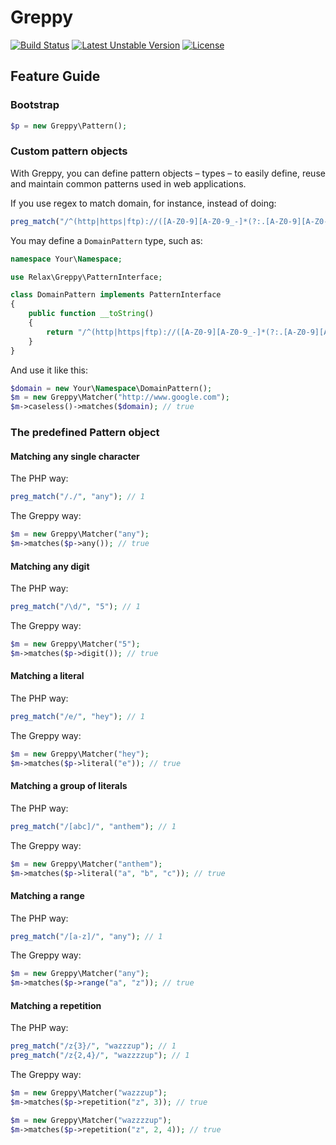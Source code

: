 Greppy
==================
[![Build Status](https://travis-ci.org/drgomesp/Greppy.png?branch=master)](https://travis-ci.org/drgomesp/Greppy) [![Latest Unstable Version](https://poser.pugx.org/relaxphp/greppy/v/unstable.png)](https://packagist.org/packages/relaxphp/greppy) [![License](https://poser.pugx.org/relaxphp/greppy/license.png)](https://packagist.org/packages/relaxphp/greppy)

Feature Guide
-------------

### Bootstrap

```php
$p = new Greppy\Pattern();
```

### Custom pattern objects

With Greppy, you can define pattern objects – types – to easily define, reuse and maintain common
patterns used in web applications.

If you use regex to match domain, for instance, instead of doing:

```php
preg_match("/^(http|https|ftp)://([A-Z0-9][A-Z0-9_-]*(?:.[A-Z0-9][A-Z0-9_-]*)+):?(d+)?/?/i", $subject);
```

You may define a `DomainPattern` type, such as:
 
```php
namespace Your\Namespace;

use Relax\Greppy\PatternInterface;

class DomainPattern implements PatternInterface
{
    public function __toString()
    {
        return "/^(http|https|ftp)://([A-Z0-9][A-Z0-9_-]*(?:.[A-Z0-9][A-Z0-9_-]*)+):?(d+)?/?/";
    }
}
```

And use it like this:
 
```php
$domain = new Your\Namespace\DomainPattern();
$m = new Greppy\Matcher("http://www.google.com");
$m->caseless()->matches($domain); // true
```

### The predefined Pattern object

#### Matching any single character

The PHP way:
```php
preg_match("/./", "any"); // 1
```
The Greppy way:
```php
$m = new Greppy\Matcher("any");
$m->matches($p->any()); // true
```

#### Matching any digit

The PHP way:
```php
preg_match("/\d/", "5"); // 1
```
The Greppy way:
```php
$m = new Greppy\Matcher("5");
$m->matches($p->digit()); // true
```

#### Matching a literal

The PHP way:
```php
preg_match("/e/", "hey"); // 1
```
The Greppy way:
```php
$m = new Greppy\Matcher("hey");
$m->matches($p->literal("e")); // true
```

#### Matching a group of literals

The PHP way:
```php
preg_match("/[abc]/", "anthem"); // 1
```
The Greppy way:
```php
$m = new Greppy\Matcher("anthem");
$m->matches($p->literal("a", "b", "c")); // true
```

#### Matching a range

The PHP way:
```php
preg_match("/[a-z]/", "any"); // 1
```
The Greppy way:
```php
$m = new Greppy\Matcher("any");
$m->matches($p->range("a", "z")); // true
```

#### Matching a repetition

The PHP way:
```php
preg_match("/z{3}/", "wazzzup"); // 1
preg_match("/z{2,4}/", "wazzzzup"); // 1
```
The Greppy way:
```php
$m = new Greppy\Matcher("wazzzup");
$m->matches($p->repetition("z", 3)); // true

$m = new Greppy\Matcher("wazzzzup"); 
$m->matches($p->repetition("z", 2, 4)); // true
```
